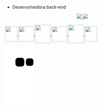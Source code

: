 - Desenvolvedora back-end

<div align="center">
  <a href="https://github.com/mayaraduartez">
  <img height="180em" src="https://github-readme-stats.vercel.app/api?username=mayaraduartez&show_icons=false&theme=radical&include_all_commits=true&count_private=true"/>
  <img height="180em" src="https://github-readme-stats.vercel.app/api/top-langs/?username=mayaraduartez&layout=compact&langs_count=7&theme=radical"/>
</div>

<div style="display: inline_block"><br>
<img align="center" height="50" width="40" src="https://cdn.jsdelivr.net/gh/devicons/devicon/icons/javascript/javascript-original.svg" />
<img align="center" height="50" width="50" src="https://cdn.jsdelivr.net/gh/devicons/devicon/icons/typescript/typescript-original.svg" />
<img align="center" height="60" width="50" src="https://cdn.jsdelivr.net/gh/devicons/devicon/icons/nodejs/nodejs-original.svg" />
<img align="center" height="50" width="50" src="https://cdn.jsdelivr.net/gh/devicons/devicon/icons/react/react-original-wordmark.svg" />
<img align="center" height="60" width="50" src="https://cdn.jsdelivr.net/gh/devicons/devicon/icons/python/python-original.svg" />
<img align="center" height="50" width="40" src="https://cdn.jsdelivr.net/gh/devicons/devicon/icons/css3/css3-original.svg" />
</div>
 
<div>
   
  
  
  
  
  ![Snake animation](https://github.com/mayaraduartez/mayaraduartez/blob/output/github-contribution-grid-snake.svg)
</div>
